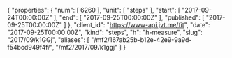 {
  "properties": {
    "num": [
      6260
    ],
    "unit": [
      "steps"
    ],
    "start": [
      "2017-09-24T00:00:00Z"
    ],
    "end": [
      "2017-09-25T00:00:00Z"
    ],
    "published": [
      "2017-09-25T00:00:00Z"
    ]
  },
  "client_id": "https://www-api.jvt.me/fit",
  "date": "2017-09-25T00:00:00Z",
  "kind": "steps",
  "h": "h-measure",
  "slug": "2017/09/k1GGj",
  "aliases": [
    "/mf2/167ab25b-b12e-42e9-9a9d-f54bcd949f4f/",
    "/mf2/2017/09/k1ggj"
  ]
}
